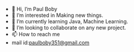 - 👋 Hi, I’m Paul Boby
- 👀 I’m interested in Making new things.
- 🌱 I’m currently learning Java, Machine Learning.
- 💞️ I’m looking to collaborate on any new project.
- 📫 How to reach me 
- mail id:paulboby351@gmail.com

<!---
cs990/cs990 is a ✨ special ✨ repository because its `README.md` (this file) appears on your GitHub profile.
You can click the Preview link to take a look at your changes.
--->
